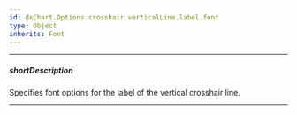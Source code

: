 ```yaml
---
id: dxChart.Options.crosshair.verticalLine.label.font
type: Object
inherits: Font
---
```

---
##### shortDescription
Specifies font options for the label of the vertical crosshair line.

---
